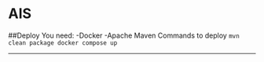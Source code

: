 # AIS
##Deploy
You need:
-Docker
-Apache Maven
Commands to deploy
`mvn clean package
docker compose up`
****
